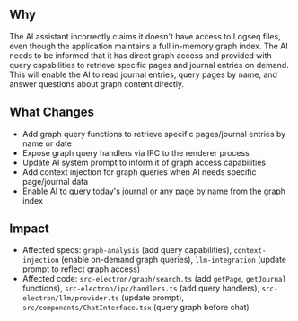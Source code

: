 ## Why
The AI assistant incorrectly claims it doesn't have access to Logseq files, even though the application maintains a full in-memory graph index. The AI needs to be informed that it has direct graph access and provided with query capabilities to retrieve specific pages and journal entries on demand. This will enable the AI to read journal entries, query pages by name, and answer questions about graph content directly.

## What Changes
- Add graph query functions to retrieve specific pages/journal entries by name or date
- Expose graph query handlers via IPC to the renderer process
- Update AI system prompt to inform it of graph access capabilities
- Add context injection for graph queries when AI needs specific page/journal data
- Enable AI to query today's journal or any page by name from the graph index

## Impact
- Affected specs: `graph-analysis` (add query capabilities), `context-injection` (enable on-demand graph queries), `llm-integration` (update prompt to reflect graph access)
- Affected code: `src-electron/graph/search.ts` (add `getPage`, `getJournal` functions), `src-electron/ipc/handlers.ts` (add query handlers), `src-electron/llm/provider.ts` (update prompt), `src/components/ChatInterface.tsx` (query graph before chat)

